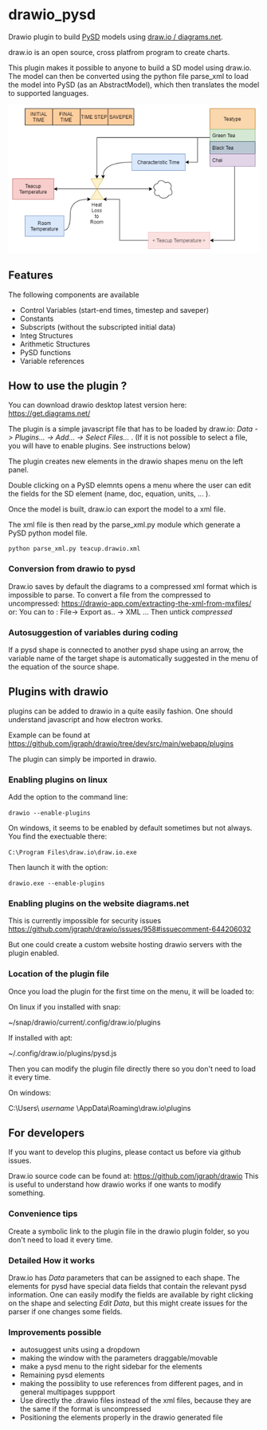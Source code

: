 # drawio_pysd

Drawio plugin to build [PySD](https://pysd.readthedocs.io) models using [draw.io / diagrams.net](https://www.diagrams.net/).

draw.io is an open source, cross platfrom program to create charts.

This plugin makes it possible to anyone to build a SD model
using draw.io. The model can then be converted using the
python file parse_xml to load the model into PySD (as an AbstractModel), which
then translates the model to supported languages.



![Teacup model example](examples/teacup.png)



## Features

The following components are available

* Control Variables (start-end times, timestep and saveper)
* Constants
* Subscripts (without the subscripted initial data)
* Integ Structures
* Arithmetic Structures
* PySD functions
* Variable references

## How to use the plugin ?

You can download drawio desktop latest version here: https://get.diagrams.net/


The plugin is a simple javascript file that has to be loaded by draw.io: *Data -> Plugins... -> Add... -> Select Files...* . (If it is not possible to select a file, you will have to enable plugins. See instructions below)

The plugin creates new elements in the drawio shapes menu on the left panel.

Double clicking on a PySD elemnts opens a menu where the user can edit
the fields for the SD element (name, doc, equation, units, ... ).


Once the model is built, draw.io can export the model to a xml file.

The xml file is then read by the parse_xml.py module
which generate a PySD python model file.

```
python parse_xml.py teacup.drawio.xml
```



### Conversion from drawio to pysd


Draw.io saves by default the diagrams to a compressed xml format
which is impossible to parse.
To convert a file from the compressed to uncompressed: https://drawio-app.com/extracting-the-xml-from-mxfiles/
or:
You can to : File-> Export as.. -> XML ...
Then untick *compressed*

### Autosuggestion of variables during coding

If a pysd shape is connected to another pysd shape using an arrow,
the variable name of the target shape is automatically suggested
in the menu of the equation of the source shape.

## Plugins with drawio

plugins can be added to drawio in a quite easily fashion.
One should understand javascript and how electron works.

Example can be found at https://github.com/jgraph/drawio/tree/dev/src/main/webapp/plugins

The plugin can simply be imported in drawio.

### Enabling plugins on linux

Add the option to the command line:

`drawio --enable-plugins`

On windows, it seems to be enabled by default sometimes but not always.
You find the exectuable there:

`C:\Program Files\draw.io\draw.io.exe`

Then launch it with the option:

`drawio.exe --enable-plugins`

### Enabling plugins on the website diagrams.net

This is currently impossible for security issues
https://github.com/jgraph/drawio/issues/958#issuecomment-644206032

But one could create a custom website hosting drawio servers with
the plugin enabled.

### Location of the plugin file

Once you load the plugin for the first time on the menu, it will be loaded to:

On linux if you installed with snap:

~/snap/drawio/current/.config/draw.io/plugins

If installed with apt:

~/.config/draw.io/plugins/pysd.js

Then you can modify the plugin file directly there so you don't need to load it every time.

On windows:

C:\Users\ *username* \AppData\Roaming\draw.io\plugins

## For developers

If you want to develop this plugins, please contact us before via github issues.

Draw.io source code can be found at: https://github.com/jgraph/drawio
This is useful to understand how drawio works if one wants to modify something.

### Convenience tips

Create a symbolic link to the plugin file in the drawio plugin folder, so you don't need to load it every time.

### Detailed How it works

Draw.io has *Data* parameters that can be assigned to each shape.
The elements for pysd have special data fields that contain the relevant
pysd information.
One can easily modify the fields are available by right clicking on the shape and
selecting *Edit Data*, but this might create issues for the parser if one changes some fields.

### Improvements possible

* autosuggest units using a dropdown
* making the window with the parameters draggable/movable
* make a pysd menu to the right sidebar for the elements
* Remaining pysd elements
* making the possiblity to use references from different pages, and in general multipages suppport
* Use directly the .drawio files instead of the xml files, because they are the same if the format is uncompressed
* Positioning the elements properly in the drawio generated file